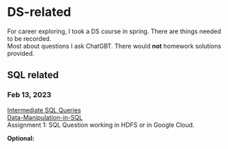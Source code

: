 # DS-related
For career exploring, I took a DS course in spring. There are things needed to be recorded.  
Most about questions I ask ChatGBT. There would **not** homework solutions provided.  

## SQL related
### Feb 13, 2023
[Intermediate SQL Queries](https://app.datacamp.com/learn/courses/intermediate-sql-queries)  
[Data-Manipulation-in-SQL](https://app.datacamp.com/learn/courses/data-manipulation-in-sql)  
Assignment 1: SQL Question working in HDFS or in Google Cloud.


**Optional:**  



